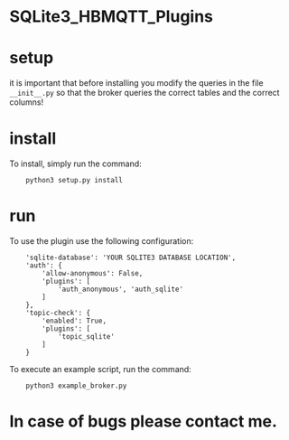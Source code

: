 # SQLite3_HBMQTT_Plugins
# setup
it is important that before installing you modify the queries in the file ```__init__.py``` so that the broker queries the correct tables and the correct columns!
# install
To install, simply run the command:
```
	python3 setup.py install
```
# run
To use the plugin use the following configuration:
```
	'sqlite-database': 'YOUR SQLITE3 DATABASE LOCATION',
	'auth': {
		'allow-anonymous': False,
		'plugins': [
			'auth_anonymous', 'auth_sqlite'
		]
	},
	'topic-check': {
		'enabled': True,
		'plugins': [
			'topic_sqlite'
		]
	}
```
To execute an example script, run the command:
```
	python3 example_broker.py
```
# In case of bugs please contact me.
